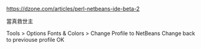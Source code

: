 https://dzone.com/articles/perl-netbeans-ide-beta-2

當真救世主

Tools > Options 
Fonts & Colors > Change Profile to NetBeans
Change back to previouse profile
OK